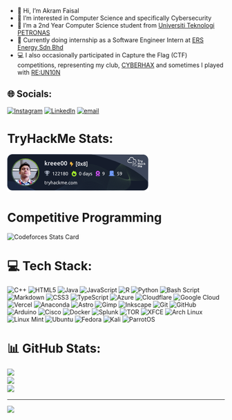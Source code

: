 - 👋 Hi, I’m Akram Faisal
- 👀 I’m interested in Computer Science and specifically Cybersecurity
- 🌱 I’m a 2nd Year Computer Science student from [Universiti Teknologi PETRONAS](https://www.utp.edu.my/Pages/Home.aspx)
- 💼 Currently doing internship as a Software Engineer Intern at [ERS Energy Sdn Bhd](https://ers.my/)
- 💻 I also occasionally participated in Capture the Flag (CTF) competitions, representing my club, [CYBERHAX](https://cyberhax.club) and sometimes I played with [RE:UN10N](https://reun10n.team)

<!---
akram-faisal/akram-faisal is a ✨ special ✨ repository because its `README.md` (this file) appears on your GitHub profile.
You can click the Preview link to take a look at your changes.
--->


## 🌐 Socials:
[![Instagram](https://img.shields.io/badge/Instagram-%23E4405F.svg?logo=Instagram&logoColor=white)](https://instagram.com/crumb.mem) [![LinkedIn](https://img.shields.io/badge/LinkedIn-%230077B5.svg?logo=linkedin&logoColor=white)](https://linkedin.com/in/akram-mohdfaisal) [![email](https://img.shields.io/badge/Email-D14836?logo=gmail&logoColor=white)](mailto:director.infra@cyberhax.club) 

# TryHackMe Stats:
<p align="left"> <img src="./assets/tryhackme_badge.png" alt="TryHackMe Badge"/> </p>

# Competitive Programming
![Codeforces Stats Card](https://codeforces-stats-api.herokuapp.com/stats?username=kreee00&theme=2)

# 💻 Tech Stack:
![C++](https://img.shields.io/badge/c++-%2300599C.svg?style=for-the-badge&logo=c%2B%2B&logoColor=white) ![HTML5](https://img.shields.io/badge/html5-%23E34F26.svg?style=for-the-badge&logo=html5&logoColor=white) ![Java](https://img.shields.io/badge/java-%23ED8B00.svg?style=for-the-badge&logo=openjdk&logoColor=white) ![JavaScript](https://img.shields.io/badge/javascript-%23323330.svg?style=for-the-badge&logo=javascript&logoColor=%23F7DF1E) ![R](https://img.shields.io/badge/r-%23276DC3.svg?style=for-the-badge&logo=r&logoColor=white) ![Python](https://img.shields.io/badge/python-3670A0?style=for-the-badge&logo=python&logoColor=ffdd54) ![Bash Script](https://img.shields.io/badge/bash_script-%23121011.svg?style=for-the-badge&logo=gnu-bash&logoColor=white) ![Markdown](https://img.shields.io/badge/markdown-%23000000.svg?style=for-the-badge&logo=markdown&logoColor=white) ![CSS3](https://img.shields.io/badge/css3-%231572B6.svg?style=for-the-badge&logo=css3&logoColor=white) ![TypeScript](https://img.shields.io/badge/typescript-%23007ACC.svg?style=for-the-badge&logo=typescript&logoColor=white) ![Azure](https://img.shields.io/badge/azure-%230072C6.svg?style=for-the-badge&logo=microsoftazure&logoColor=white) ![Cloudflare](https://img.shields.io/badge/Cloudflare-F38020?style=for-the-badge&logo=Cloudflare&logoColor=white) ![Google Cloud](https://img.shields.io/badge/GoogleCloud-%234285F4.svg?style=for-the-badge&logo=google-cloud&logoColor=white) ![Vercel](https://img.shields.io/badge/vercel-%23000000.svg?style=for-the-badge&logo=vercel&logoColor=white) ![Anaconda](https://img.shields.io/badge/Anaconda-%2344A833.svg?style=for-the-badge&logo=anaconda&logoColor=white) ![Astro](https://img.shields.io/badge/astro-%232C2052.svg?style=for-the-badge&logo=astro&logoColor=white) ![Gimp](https://img.shields.io/badge/Gimp-657D8B?style=for-the-badge&logo=gimp&logoColor=FFFFFF) ![Inkscape](https://img.shields.io/badge/Inkscape-e0e0e0?style=for-the-badge&logo=inkscape&logoColor=080A13) ![Git](https://img.shields.io/badge/git-%23F05033.svg?style=for-the-badge&logo=git&logoColor=white) ![GitHub](https://img.shields.io/badge/github-%23121011.svg?style=for-the-badge&logo=github&logoColor=white) ![Arduino](https://img.shields.io/badge/-Arduino-00979D?style=for-the-badge&logo=Arduino&logoColor=white) ![Cisco](https://img.shields.io/badge/cisco-%23049fd9.svg?style=for-the-badge&logo=cisco&logoColor=black) ![Docker](https://img.shields.io/badge/docker-%230db7ed.svg?style=for-the-badge&logo=docker&logoColor=white) ![Splunk](https://img.shields.io/badge/splunk-%23000000.svg?style=for-the-badge&logo=splunk&logoColor=white) ![TOR](https://img.shields.io/badge/tor-%237E4798.svg?style=for-the-badge&logo=tor-project&logoColor=white) ![XFCE](https://img.shields.io/badge/XFCE-%232284F2.svg?style=for-the-badge&logo=xfce&logoColor=white) ![Arch Linux](https://img.shields.io/badge/Arch%20Linux-1793D1?style=for-the-badge&logo=arch-linux&logoColor=white) ![Linux Mint](https://img.shields.io/badge/Linux%20Mint-87CF3E?style=for-the-badge&logo=linux-mint&logoColor=white) ![Ubuntu](https://img.shields.io/badge/Ubuntu-E95420?style=for-the-badge&logo=ubuntu&logoColor=white) ![Fedora](https://img.shields.io/badge/Fedora-294172?style=for-the-badge&logo=fedora&logoColor=white) ![Kali](https://img.shields.io/badge/Kali-268BEE?style=for-the-badge&logo=kalilinux&logoColor=white) ![ParrotOS](https://img.shields.io/badge/ParrotOS-00D1B2?style=for-the-badge&logo=parrotsec&logoColor=white)

# 📊 GitHub Stats:
![](https://github-readme-stats.vercel.app/api?username=kreee00&theme=dark&hide_border=false&include_all_commits=false&count_private=false)<br/>
![](https://nirzak-streak-stats.vercel.app/?user=kreee00&theme=dark&hide_border=false)<br/>
![](https://github-readme-stats.vercel.app/api/top-langs/?username=kreee00&theme=dark&hide_border=false&include_all_commits=false&count_private=false&layout=compact)

---
[![](https://visitcount.itsvg.in/api?id=kreee00&icon=0&color=0)](https://visitcount.itsvg.in)

<!-- Proudly created with GPRM ( https://gprm.itsvg.in ) -->
